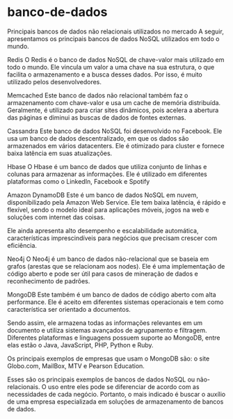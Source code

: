 # banco-de-dados
Principais bancos de dados não relacionais utilizados no mercado
A seguir, apresentamos os principais bancos de dados NoSQL utilizados em todo o mundo.

Redis
O Redis é o banco de dados NoSQL de chave-valor mais utilizado em todo o mundo. Ele vincula um valor a uma chave na sua estrutura, o que facilita o armazenamento e a busca desses dados. Por isso, é muito utilizado pelos desenvolvedores.

Memcached
Este banco de dados não relacional também faz o armazenamento com chave-valor e usa um cache de memória distribuída. Geralmente, é utilizado para criar sites dinâmicos, pois acelera a abertura das páginas e diminui as buscas de dados de fontes externas.

Cassandra
Este banco de dados NoSQL foi desenvolvido no Facebook. Ele usa um banco de dados descentralizado, em que os dados são armazenados em vários datacenters. Ele é otimizado para cluster e fornece baixa latência em suas atualizações.

Hbase
O Hbase é um banco de dados que utiliza conjunto de linhas e colunas para armazenar as informações. Ele é utilizado em diferentes plataformas como o LinkedIn, Facebook e Spotify 

Amazon DynamoDB
Este é um banco de dados NoSQL em nuvem, disponibilizado pela Amazon Web Service. Ele tem baixa latência, é rápido e flexível, sendo o modelo ideal para aplicações móveis, jogos na web e soluções com internet das coisas.

Ele ainda apresenta alto desempenho e escalabilidade automática, características imprescindíveis para negócios que precisam crescer com eficiência.

Neo4j
O Neo4j é um banco de dados não-relacional que se baseia em grafos (arestas que se relacionam aos nodes). Ele é uma implementação de código aberto e pode ser útil para casos de mineração de dados e reconhecimento de padrões.

MongoDB
Este também é um banco de dados de código aberto com alta performance. Ele é aceito em diferentes sistemas operacionais e tem como característica ser orientado a documentos.

Sendo assim, ele armazena todas as informações relevantes em um documento e utiliza sistemas avançados de agrupamento e filtragem. Diferentes plataformas e linguagens possuem suporte ao MongoDB, entre elas estão o Java, JavaScript, PHP, Python e Ruby.

Os principais exemplos de empresas que usam o MongoDB são: o site Globo.com, MailBox, MTV e Pearson Education.

Esses são os principais exemplos de bancos de dados NoSQL ou não-relacionais. O uso entre eles pode se diferenciar de acordo com as necessidades de cada negócio. Portanto, o mais indicado é buscar o auxílio de uma empresa especializada em soluções de armazenamento de bancos de dados.
